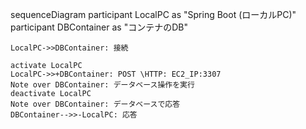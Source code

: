 sequenceDiagram
    participant LocalPC as "Spring Boot (ローカルPC)"
    participant DBContainer as "コンテナのDB"

    LocalPC->>DBContainer: 接続

    activate LocalPC
    LocalPC->>+DBContainer: POST \HTTP: EC2_IP:3307
    Note over DBContainer: データベース操作を実行
    deactivate LocalPC
    Note over DBContainer: データベースで応答
    DBContainer-->>-LocalPC: 応答
